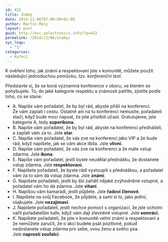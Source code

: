 ```yaml
---
id: 432
title: Známý
date: 2014-11-06T07:00:09+01:00
author: Martin Maly
layout: post
guid: http://kcc.uelectronics.info/?p=432
permalink: /2014/11/06/znamy/
xyz_lnap:
  - "1"
categories:
  - Kuřecí
---
```

K ověření toho, jak známí a respektovaní jste v komunitě, můžete použít následující jednoduchou pomůcku, tzv. _konferenční test_.

Představte si, že se koná významná konference v oboru, ve kterém se pohybujete. To, do jaké kategorie respektu a známosti patříte, zjistíte podle toho, co se stane:

  * A. Napíše vám pořadatel, že by byl rád, abyste přišli na konferenci. Že vám zaplatí i cestu. Ostatně ani na tu konferenci nemusíte, pořadateli stačí, když bude moci napsat, že jste přislíbili účast. Gratulujeme, jste kategorie A, tedy **superikona.**
  * B. Napíše vám pořadatel, že by byl rád, abyste na konferenci přednášeli, a zaplatí vám za to. Jste **star**.
  * C. Napíše vám pořadatel, že vás zve na konferenci jako VIP a že bude rád, když napíšete, jak se vám akce líbila. Jste **vlivní**.
  * D. Napíše vám pořadatel, že vás zve na konferenci a že máte vstup zdarma. Jste **ikona**.
  * E. Napíše vám pořadatel, jestli byste neudělal přednášku, že dostanete vstup zdarma. Jste **respektovaní.**
  * F. Napíšete pořadateli, že byste rádi vystoupili s přednáškou, a pořadatel vám za to sám dá vstup zdarma. Jste **známí**.
  * G. Napíšete pořadateli, jestli by šlo zařídit nějaké zvýhodněné vstupné, a pořadatel vám ho dá zdarma. Jste **vítaní**.
  * H. Napíšou vám kamarádi, jestli půjdete. Jste **řadoví členové**.
  * I. Napíšete na svůj Facebook, že půjdete, a sami si to, jako jediní, olajkujete. Jste **nezajímaví**.
  * J. Napíšete pořadateli, jestli nechce pomoct s organizací, že jste ochotni vařit pořadatelům kafe, když vám dají zlevněné vstupné. Jste **somráci.**
  * K. Napíšete pořadateli, že jste v komunitě velmi známí a respektovaní a že nemůžete zaručit, že o akci budete psát pozitivně, pokud nedostanete vstup zdarma pro sebe, svou ženu a svého psa. Jste **naprostí zoufalci**.